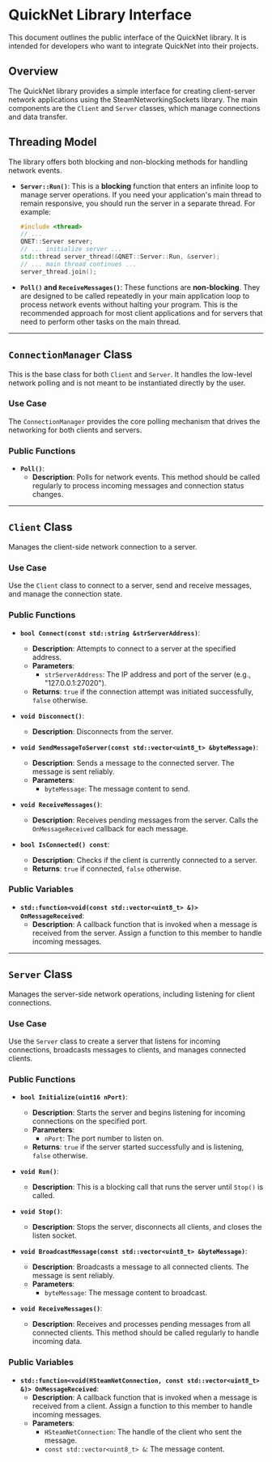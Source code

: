 # QuickNet Library Interface

This document outlines the public interface of the QuickNet library. It is intended for developers who want to integrate QuickNet into their projects.

## Overview

The QuickNet library provides a simple interface for creating client-server network applications using the SteamNetworkingSockets library. The main components are the `Client` and `Server` classes, which manage connections and data transfer.

## Threading Model

The library offers both blocking and non-blocking methods for handling network events.

- **`Server::Run()`**: This is a **blocking** function that enters an infinite loop to manage server operations. If you need your application's main thread to remain responsive, you should run the server in a separate thread. For example:
  ```cpp
  #include <thread>
  // ...
  QNET::Server server;
  // ... initialize server ...
  std::thread server_thread(&QNET::Server::Run, &server);
  // ... main thread continues ...
  server_thread.join();
  ```

- **`Poll()` and `ReceiveMessages()`**: These functions are **non-blocking**. They are designed to be called repeatedly in your main application loop to process network events without halting your program. This is the recommended approach for most client applications and for servers that need to perform other tasks on the main thread.

---

## `ConnectionManager` Class

This is the base class for both `Client` and `Server`. It handles the low-level network polling and is not meant to be instantiated directly by the user.

### Use Case

The `ConnectionManager` provides the core polling mechanism that drives the networking for both clients and servers.

### Public Functions

- **`Poll()`**:
  - **Description**: Polls for network events. This method should be called regularly to process incoming messages and connection status changes.

---

## `Client` Class

Manages the client-side network connection to a server.

### Use Case

Use the `Client` class to connect to a server, send and receive messages, and manage the connection state.

### Public Functions

- **`bool Connect(const std::string &strServerAddress)`**:
  - **Description**: Attempts to connect to a server at the specified address.
  - **Parameters**:
    - `strServerAddress`: The IP address and port of the server (e.g., "127.0.0.1:27020").
  - **Returns**: `true` if the connection attempt was initiated successfully, `false` otherwise.

- **`void Disconnect()`**:
  - **Description**: Disconnects from the server.

- **`void SendMessageToServer(const std::vector<uint8_t> &byteMessage)`**:
  - **Description**: Sends a message to the connected server. The message is sent reliably.
  - **Parameters**:
    - `byteMessage`: The message content to send.

- **`void ReceiveMessages()`**:
  - **Description**: Receives pending messages from the server. Calls the `OnMessageReceived` callback for each message.

- **`bool IsConnected() const`**:
  - **Description**: Checks if the client is currently connected to a server.
  - **Returns**: `true` if connected, `false` otherwise.

### Public Variables

- **`std::function<void(const std::vector<uint8_t> &)> OnMessageReceived`**:
  - **Description**: A callback function that is invoked when a message is received from the server. Assign a function to this member to handle incoming messages.

---

## `Server` Class

Manages the server-side network operations, including listening for client connections.

### Use Case

Use the `Server` class to create a server that listens for incoming connections, broadcasts messages to clients, and manages connected clients.

### Public Functions

- **`bool Initialize(uint16 nPort)`**:
  - **Description**: Starts the server and begins listening for incoming connections on the specified port.
  - **Parameters**:
    - `nPort`: The port number to listen on.
  - **Returns**: `true` if the server started successfully and is listening, `false` otherwise.

- **`void Run()`**:
  - **Description**: This is a blocking call that runs the server until `Stop()` is called.

- **`void Stop()`**:
  - **Description**: Stops the server, disconnects all clients, and closes the listen socket.

- **`void BroadcastMessage(const std::vector<uint8_t> &byteMessage)`**:
  - **Description**: Broadcasts a message to all connected clients. The message is sent reliably.
  - **Parameters**:
    - `byteMessage`: The message content to broadcast.

- **`void ReceiveMessages()`**:
  - **Description**: Receives and processes pending messages from all connected clients. This method should be called regularly to handle incoming data.

### Public Variables

- **`std::function<void(HSteamNetConnection, const std::vector<uint8_t> &)> OnMessageReceived`**:
  - **Description**: A callback function that is invoked when a message is received from a client. Assign a function to this member to handle incoming messages.
  - **Parameters**:
    - `HSteamNetConnection`: The handle of the client who sent the message.
    - `const std::vector<uint8_t> &`: The message content.
